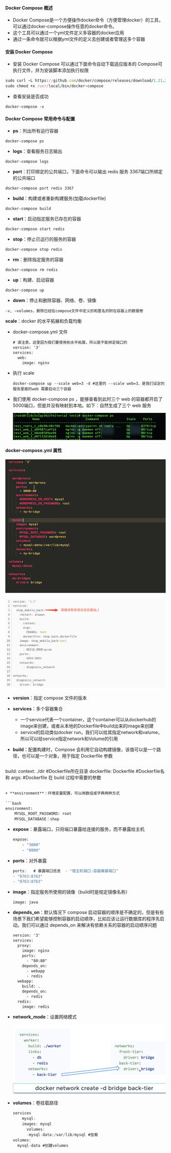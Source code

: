 #### Docker Compose 概述

- Docker Compose是一个方便操作docker命令（方便管理docker）的工具，可以通过docker-compose操作任意的docker命令。
- 这个工具可以通过一个yml文件定义多容器的docker应用
- 通过一条命令就可以根据yml文件的定义去创建或者管理这多个容器

#### 安装 Docker Compose

- 安装 Docker Compose 可以通过下面命令自动下载适应版本的 Compose可执行文件，并为安装脚本添加执行权限

```ruby
sudo curl -L https://github.com/docker/compose/releases/download/1.21.2/docker-compose-$(uname -s)-$(uname -m) -o /usr/local/bin/docker-compose
sudo chmod +x /usr/local/bin/docker-compose
```

- 查看安装是否成功

```undefined
docker-compose -v
```

#### Docker Compose 常用命令与配置

- **ps**：列出所有运行容器

```undefined
docker-compose ps
```

- **logs**：查看服务日志输出

```undefined
docker-compose logs
```

- **port**：打印绑定的公共端口，下面命令可以输出 redis 服务 3367端口所绑定的公共端口

```undefined
docker-compose port redis 3367
```

- **build**：构建或者重新构建服务(加载dockerfile)

```undefined
docker-compose build
```

- **start**：启动指定服务已存在的容器

```undefined
docker-compose start redis 
```

- **stop**：停止已运行的服务的容器

```undefined
docker-compose stop redis 
```

- **rm**：删除指定服务的容器

```undefined
docker-compose rm redis 
```

- **up**：构建、启动容器

```undefined
docker-compose up
```

+ **down**：停止和删除容器、网络、卷、镜像

```
-v, –volumes，删除已经在compose文件中定义的和匿名的附在容器上的数据卷
```

**scale**：docker 的水平拓展和负载均衡 

+ docker-compose.yml 文件

  ```
  # 请注意，这里因为我们要使用到水平拓展，所以是不能绑定端口的
  version: '3'
  services:
    web:
      image: nginx
  ```

+ 执行 scale 

  ```
  docker-compose up --scale web=3 -d #这里的 --scale web=3，是我们设定的服务里面的web 需要启动三个容器 
  ```

+ 我们使用 docker-compose ps ，能够查看到此时三个 web 的容器都开启了5000端口，但是并没有映射到本地。如下：自然生成了三个 web 服务

  ![scale](./images/scale.png)

#### docker-compose.yml 属性

![d5b29f002e8e45b2aae71f94333697c](./images/d5b29f002e8e45b2aae71f94333697c.png)

![image-20200913154003883](./images/image-20200913154003883.png)

+ **version**：指定 compose 文件的版本

+ **services**：多个容器集合

  + 一个service代表一个container，这个container可以从dockerhub的image来创建，或者从本地的Dockerfile中build出来的image来创建
  + service的启动类似docker run，我们可以给其指定network和valume，所以可以给service指定network和Volume的引用

+ **build**：配置构建时，Compose 会利用它自动构建镜像，该值可以是一个路径，也可以是一个对象，用于指定 Dockerfile 参数

  ```undefined
build:
      context: ./dir #Dockerfile所在目录
      dockerfile: Dockerfile #Dockerfile名称
      args: #Dockerfile 在 build 过程中需要的参数
  ```

+ **environment**：环境变量配置，可以用数组或字典两种方式

  ```bash
  environment:
      MYSQL_ROOT_PASSWORD: root
      MYSQL_DATABASE：shop
  ```

- **expose**：暴露端口，只将端口暴露给连接的服务，而不暴露给主机

  ```bash
  expose:
      - "3000"
      - "8000"
  ```

+ **ports**：对外暴露

  ```objectivec
  ports:   # 暴露端口信息  - "宿主机端口:容器暴露端口"
  - "8763:8763"
  - "8763:8763"
  ```

+ **image**：指定服务所使用的镜像（build时是规定镜像名称）

  ```undefined
  image: java
  ```

+ **depends_on**：默认情况下 compose 启动容器的顺序是不确定的，但是有些场景下我们希望能够控制容器的启动顺序，比如应该让运行数据库的程序先启动。我们可以通过 depends_on 来解决有依赖关系的容器的启动顺序问题

  ```
  version: '3'
  services:
    proxy:
      image: nginx
      ports:
        - "80:80"
      depends_on:
        - webapp
        - redis
    webapp:
      build: .
      depends_on:
        - redis
    redis:
      image: redis
  ```

  

+ **network_mode**：设置网络模式

  ![037c25d05d25b44d50f3400d7a2eae6](./images/037c25d05d25b44d50f3400d7a2eae6.png)

+ **volumes**：卷挂载路径

  ```csharp
  services
      mysql:
  	  images: mysql
        volumes:
  		-mysql-data:/var/lib/mysql #挂载
  volumes:
  	mysql-data #创建volumes
  ```

